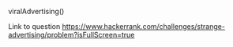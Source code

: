 viralAdvertising()

Link to question https://www.hackerrank.com/challenges/strange-advertising/problem?isFullScreen=true